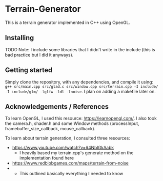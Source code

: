 # Terrain-Generator 
This is a terrain generator implemented in C++ using OpenGL. 

## Installing
TODO
Note: I include some libraries that I didn't write in the include (this is bad practice but I did it anyways). 

## Getting started 
Simply clone the repository, with any dependencies, and compile it using: `g++ src/main.cpp src/glad.c src/window.cpp src/terrain.cpp -I include/ -I include/glm/ -lglfw -ldl -lnoise`. I plan on adding a makefile later on.

## Acknowledgements / References 
To learn OpenGL, I used this resource: https://learnopengl.com/. I also took the camera.h, shader.h and some Window methods (processInput, framebuffer_size_callback, mouse_callback). 

To learn about terrain generation, I consulted three resources:
- https://www.youtube.com/watch?v=64NblGkAabk 
    - I heavily based my terrain.cpp's generate method  on the implementation found here
- https://www.redblobgames.com/maps/terrain-from-noise
-   - This outlined basically everything I needed to know 
